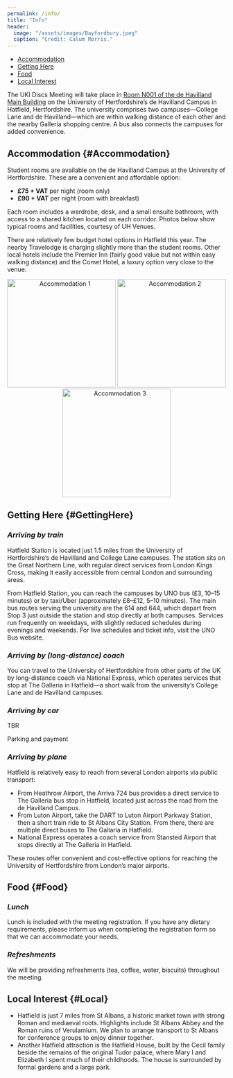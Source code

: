 ```yaml
---
permalink: /info/
title: "Info"
header: 
  image: "/assets/images/Bayfordbury.jpeg"
  caption: "Credit: Calum Morris."
---
```


- [Accommodation](#Accommodation)
- [Getting Here](#GettingHere)
- [Food](#Food)
- [Local Interest](#Local)

The UKI Discs Meeting will take place in [Room N001 of the de Havilland Main Building](https://maps.herts.ac.uk) on the University of Hertfordshire’s de Havilland Campus in Hatfield, Hertfordshire. The university comprises two campuses—College Lane and de Havilland—which are within walking distance of each other and the nearby Galleria shopping centre. A bus also connects the campuses for added convenience.

## Accommodation {#Accommodation} 

Student rooms are available on the de Havilland Campus at the University of Hertfordshire. These are a convenient and affordable option:
- **£75 + VAT** per night (room only)  
- **£90 + VAT** per night (room with breakfast)

Each room includes a wardrobe, desk, and a small ensuite bathroom, with access to a shared kitchen located on each corridor. Photos below show typical rooms and facilities, courtesy of UH Venues.

There are relatively few budget hotel options in Hatfield this year. The nearby Travelodge is charging slightly more than the student rooms. Other local hotels include the Premier Inn (fairly good value but not within easy walking distance) and the Comet Hotel, a luxury option very close to the venue.

<p align="center">
  <img src="../assets/images/UH_accomodation1.jpg" alt="Accommodation 1" width="250"/>
  <img src="../assets/images/UH_accomodation2.jpg" alt="Accommodation 2" width="250"/>
  <img src="../assets/images/UH_accomodation3.jpg" alt="Accommodation 3" width="250"/>
</p>

## Getting Here {#GettingHere}
### *Arriving by train*
Hatfield Station is located just 1.5 miles from the University of Hertfordshire’s de Havilland and College Lane campuses. The station sits on the Great Northern Line, with regular direct services from London Kings Cross, making it easily accessible from central London and surrounding areas.

From Hatfield Station, you can reach the campuses by UNO bus (£3, 10–15 minutes) or by taxi/Uber (approximately £8–£12, 5–10 minutes). The main bus routes serving the university are the 614 and 644, which depart from Stop 3 just outside the station and stop directly at both campuses. Services run frequently on weekdays, with slightly reduced schedules during evenings and weekends. For live schedules and ticket info, visit the UNO Bus website.

### *Arriving by (long-distance) coach*
You can travel to the University of Hertfordshire from other parts of the UK by long-distance coach via National Express, which operates services that stop at The Galleria in Hatfield—a short walk from the university’s College Lane and de Havilland campuses.

### *Arriving by car*

TBR

Parking and payment

### *Arriving by plane*
Hatfield is relatively easy to reach from several London airports via public transport:

- From Heathrow Airport, the Arriva 724 bus provides a direct service to The Galleria bus stop in Hatfield, located just across the road from the de Havilland Campus.
- From Luton Airport, take the DART to Luton Airport Parkway Station, then a short train ride to St Albans City Station. From there, there are multiple direct buses to The Gallaria in Hatfield.
- National Express operates a coach service from Stansted Airport that stops directly at The Galleria in Hatfield.

These routes offer convenient and cost-effective options for reaching the University of Hertfordshire from London’s major airports.

## Food {#Food}

### *Lunch*
Lunch is included with the meeting registration. If you have any dietary requirements, please inform us when completing the registration form so that we can accommodate your needs.

### *Refreshments*
We will be providing refreshments (tea, coffee, water, biscuits) throughout the meeting. 

## Local Interest {#Local}
- Hatfield is just 7 miles from St Albans, a historic market town with strong Roman and mediaeval roots. Highlights include St Albans Abbey and the Roman ruins of Verulamium. We plan to arrange transport to St Albans for conference groups to enjoy dinner together. 
- Another Hatfield attraction is the Hatfield House, built by the Cecil family beside the remains of the original Tudor palace, where Mary I and Elizabeth I spent much of their childhoods. The house is surrounded by formal gardens and a large park. 








 

